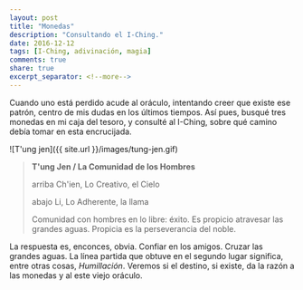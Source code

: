 ```yaml
---
layout: post
title: "Monedas"
description: "Consultando el I-Ching."
date: 2016-12-12
tags: [I-Ching, adivinación, magia]
comments: true
share: true
excerpt_separator: <!--more-->
---
```


Cuando uno está perdido acude al oráculo, intentando creer que existe ese patrón, centro de mis dudas en los últimos tiempos. Así pues, busqué tres monedas en mi caja del tesoro, y consulté al I-Ching, sobre qué camino debía tomar en esta encrucijada.

![T'ung jen]({{ site.url }}/images/tung-jen.gif)

> **T'ung Jen / La Comunidad de los Hombres**
> 
> arriba Ch'ien, Lo Creativo, el Cielo
> 
> abajo Li, Lo Adherente, la llama
> 
> Comunidad con hombres en lo libre: éxito.
Es propicio atravesar las grandes aguas.
Propicia es la perseverancia del noble.


La respuesta es, enconces, obvia. Confiar en los amigos. Cruzar las grandes aguas. La línea partida que obtuve en el segundo lugar significa, entre otras cosas, *Humillación*. Veremos si el destino, si existe, da la razón a las monedas y al este viejo oráculo.